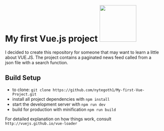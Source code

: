 # My first Vue.js project <img src="https://vuejs.org/images/logo.png" width="120" height="120">
I decided to create this repository for someone that may want to learn a little about VUE.JS.
The project contains a paginated news feed called from a json file with a search function.

## Build Setup

* to clone: `git clone https://github.com/nytegoth1/My-first-Vue-Project.git`
* install all project dependencies with `npm install`
* start the development server with `npm run dev`
* build for production with minification `npm run build`

For detailed explanation on how things work, consult `http://vuejs.github.io/vue-loader`
